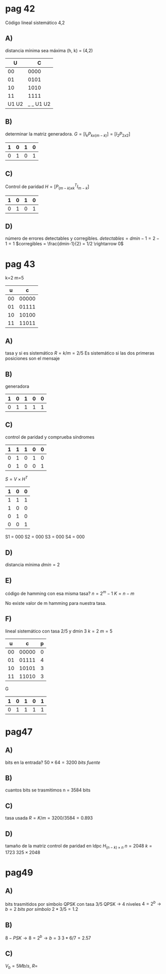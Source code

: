 # pag 42
Código lineal sistemático 4,2
##  A)
distancia mínima sea máxima
(h, k) = (4,2)

| U     | C         |
| ----- | --------- |
| 00    | 0000      |
| 01    | 0101      |
| 10    | 1010      |
| 11    | 1111      | 
| U1 U2 | _ _ U1 U2 |

## B)
determinar la matriz generadora.
$G=[I_k P_{kx(m-k)}]=[I_2 P_{2x2}]$

| 1   | 0   | 1   | 0   | 
| --- | --- | --- | --- |
| 0   | 1   | 0   | 1   |

## C)
Control de paridad
$H=[P_{(m-k)xk}^T I_{m-k}]$

| 1   | 0   | 1   | 0   |
| --- | --- | --- | --- |
| 0   | 1   | 0   | 1   | 

## D)
número de errores detectables y corregibles.
$detectables = dmin-1=2-1=1$
$corregibles = \frac{dmin-1}{2} = 1/2 \rightarrow 0$

# pag 43
k=2 m=5

| u   | c     |
| --- | ----- |
| 00  | 00000 |
| 01  | 01111 |
| 10  | 10100 |
| 11  | 11011 | 

## A)
tasa y si es sistemático
$R=k/m = 2/5$
Es sistemático si las dos primeras posiciones son el mensaje
## B)
generadora

| 1   | 0   | 1   | 0   | 0   |
| --- | --- | --- | --- | --- |
| 0   | 1   | 1   | 1   | 1   | 

## C)
control de paridad y comprueba síndromes

| 1   | 1   | 1   | 0   | 0   |
| --- | --- | --- | --- | --- |
| 0   | 1   | 0   | 1   | 0   |
| 0   | 1   | 0   | 0   | 1   |

$S= V\times H^T$

| 1   | 0   | 0   | 
| --- | --- | --- |
| 1   | 1   | 1   |
| 1   | 0   | 0   |
| 0   | 1   | 0   |
| 0   | 0   | 1   |

S1 = 000
S2 = 000
S3 = 000
S4 = 000

## D)
distancia mínima
$dmin = 2$
## E)
código de hamming con esa misma tasa?
$n=2^m-1$
$K=n-m$

No existe valor de m hamming para nuestra tasa.
## F)
lineal sistemático con tasa 2/5 y dmin 3
$k=2\ m=5$

| u   | c     | p   |
| --- | ----- | --- |
| 00  | 00000 | 0   |
| 01  | 01111 | 4   |
| 10  | 10101 | 3   |
| 11  | 11010 | 3   |

G

| 1   | 0   | 1   | 0   | 1   |
| --- | --- | --- | --- | --- |
| 0   | 1   | 1   | 1   | 1    |

# pag47
## A)
bits en la entrada?
$50\times 64=3200\ bits\ fuente$
## B)
cuantos bits se trasmitimos
n = 3584 bits
## C)
tasa usada
$R=K/m = 3200/3584=0.893$
## D)
tamaño de la matriz control de paridad en ldpc
$H_{(n-k)\times n}$
$n= 2048$
$k=1723$
$325\times 2048$
# pag49
## A)
bits trasmitidos por símbolo QPSK con tasa 3/5
QPSK -> 4 niveles
$4= 2^b \rightarrow b= 2\ bits\ por \ símbolo$
$2*3/5=1.2$
## B)
$8-PSK\rightarrow 8 = 2^b\rightarrow b=3$
$3*6/7=2.57$
## C)
$V_b = 5Mb/s,\ R=$